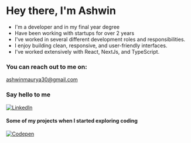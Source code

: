 # Hey there, I'm Ashwin
- I'm a developer and in my final year degree
- Have been working with startups for over 2 years
- I've worked in several different development roles and responsibilities.
- I enjoy building clean, responsive, and user-friendly interfaces.
- I’ve worked extensively with React, NextJs, and TypeScript.

### You can reach out to me on:
ashwinmaurya30@gmail.com


### Say hello to me
[![LinkedIn](https://img.shields.io/badge/LinkedIn-%230077B5.svg?logo=linkedin&logoColor=white)](https://linkedin.com/in/ashwin-maurya) 

#### Some of my projects when I started exploring coding
[![Codepen](https://img.shields.io/badge/Codepen-000000?style=for-the-badge&logo=codepen&logoColor=white)](https://codepen.io/ashwin-maurya) 

